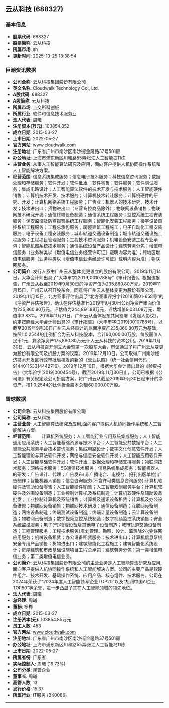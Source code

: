 ## 云从科技 (688327)

### 基本信息

- **股票代码**: 688327
- **股票简称**: 云从科技
- **所属市场**: sh
- **更新时间**: 2025-10-25 18:38:54

### 巨潮资讯数据

- **公司全称**: 云从科技集团股份有限公司
- **英文名称**: Cloudwalk Technology Co., Ltd.
- **A股代码**: 688327
- **A股简称**: 云从科技
- **所属市场**: 上交所科创板
- **所属行业**: 软件和信息技术服务业
- **法人代表**: 周曦
- **注册资本(万元)**: 103854.852
- **成立日期**: 2015-03-27
- **上市日期**: 2022-05-27
- **官方网站**: www.cloudwalk.com
- **注册地址**: 广东省广州市南沙区南沙街金隆路37号501房
- **办公地址**: 上海市浦东新区川和路55弄张江人工智能岛11栋
- **主营业务**: 从事人工智能算法研究及应用，面向客户提供人机协同操作系统和人工智能解决方案。
- **经营范围**: 信息系统集成服务；信息电子技术服务；科技信息咨询服务；数据处理和存储服务；软件开发；软件批发；软件零售；软件服务；软件测试服务；集成电路设计；人工智能算法软件的技术开发与技术服务；人工智能硬件销售；计算机技术开发、技术服务；计算机技术转让服务；计算机硬件的研究、开发；计算机网络系统工程服务；广告业；机器人的技术研究、技术开发；技术进出口；货物进出口（专营专控商品除外）；物联网设备销售；物联网技术研究开发；通信终端设备制造；通信系统工程服务；监控系统工程安装服务；保安监控及防盗报警系统工程服务；智能化安装工程服务；楼宇设备自控系统工程服务；工程总承包服务；房屋建筑工程施工；电子自动化工程安装服务；电子设备工程安装服务；城市轨道交通设备制造；城市轨道交通设施工程服务；工程项目管理服务；工程技术咨询服务；机电设备安装工程专业承包；智能机器系统技术服务；通信系统设备产品设计；建筑劳务分包；增值电信服务（业务种类以《增值电信业务经营许可证》载明内容为准）；跨地区增值电信服务（业务种类以《增值电信业务经营许可证》载明内容为准）；物联网服务。
- **公司简介**: 发行人系由广州云从整体变更设立的股份有限公司。2019年11月14日，大华会计师出具了“大华审字[2019]0010788号”《审计报告》。根据该报告，广州云从截至2019年9月30日的净资产值为235,860.80万元。2019年11月15日，广州云从召开股东会，同意将广州云从整体变更为股份有限公司。2019年11月15日，北方亚事评估出具了“北方亚事评报字[2019]第01-658号”的《净资产评估报告》，确认在评估基准日2019年9月30日公司净资产账面价值为235,860.80万元，评估值为244,891.88万元，评估增值9,031.08万元，增值率3.83%。2019年11月21日，广州云从全体股东共同签署《发起人协议》，约定按照经大华会计师出具的《审计报告》（大华审字[2019]0010788号），以截至2019年9月30日广州云从经审计的账面净资产235,860.80万元为基础，按照1:0.2544的比例折合为云从科技股本，合计60,000.00万股，每股面值人民币1元，剩余净资产175,860.80万元计入云从科技的资本公积。2019年11月30日，云从科技召开创立大会暨第一次股东大会，审议通过了将广州云从变更为股份有限公司及折股方案的议案。2019年12月10日，公司取得广州南沙经济技术开发区行政审批局核发的新的《营业执照》（统一社会信用代码：914401153314442716)。2019年12月10日，根据大华会计师出具的《验资报告》（大华验字[2019]000454号），截至2019年11月30日止，公司已根据《公司法》有关规定及公司折股方案，将广州云从截至2019年9月30日经审计的净资产，按1:0.2544的比例折合股本总额60,000.00万股。

### 雪球数据

- **公司全称**: 云从科技集团股份有限公司
- **公司简称**: 云从科技
- **主营业务**: 人工智能算法研究及应用,面向客户提供人机协同操作系统和人工智能解决方案。
- **经营范围**: 　　计算机系统服务；人工智能行业应用系统集成服务；人工智能通用应用系统；人工智能基础资源与技术平台；人工智能公共数据平台；人工智能公共服务平台技术咨询服务；集成电路设计；数字文化创意软件开发；人工智能理论与算法软件开发；网络与信息安全软件开发；人工智能应用软件开发；人工智能基础软件开发；软件开发；数据处理和存储支持服务；物联网技术服务；网络技术服务；5G通信技术服务；信息系统集成服务；智能机器人的研发；广告设计、代理；广告发布(非广播电台、电视台、报刊出版单位);广告制作；智能机器人销售；信息咨询服务(不含许可类信息咨询服务);计算机软硬件及辅助设备零售；人工智能硬件销售；人工智能双创服务平台；计算机软硬件及外围设备制造；工业控制计算机及系统制造；计算机软硬件及辅助设备批发；工业控制计算机及系统销售；计算机及通讯设备租赁；计算机及办公设备维修；物联网设备销售；物联网技术研发；通信设备制造；互联网设备制造；网络设备制造；终端测试设备制造；终端计量设备制造；云计算设备制造；物联网设备制造；数字视频监控系统制造；数字视频监控系统销售；安全系统监控服务；电子(气)物理设备及其他电子设备制造；城市轨道交通设备制造；工程管理服务；工程技术服务(规划管理、勘察、设计、监理除外);物联网应用服务；机械设备租赁；办公设备租赁服务；技术进出口；计算机信息系统安全专用产品销售；货物进出口；建筑智能化工程施工；建筑智能化系统设计；房屋建筑和市政基础设施项目工程总承包；建筑劳务分包；第一类增值电信业务；第二类增值电信业务。
- **公司简介**: 云从科技集团股份有限公司的主营业务是人工智能算法研究及应用,面向客户提供人机协同操作系统和人工智能解决方案。公司的主要产品是软硬件组合、技术开发、基础操作系统、应用产品、核心组件、技术服务。公司在2024年荣获了“2024年度人工智能领军企业TOP20”以及“胡润中国AI企业TOP50”等荣誉，进一步凸显了其在人工智能领域的领先地位。
- **法人代表**: 周曦
- **总经理**: 周曦
- **董秘**: 杨桦
- **成立日期**: 2015-03-27
- **注册资本(元)**: 103854.85万元
- **员工人数**: 453
- **官方网站**: www.cloudwalk.com
- **注册地址**: 广东省广州市南沙区南沙街金隆路37号501房
- **办公地址**: 上海市浦东新区川和路55弄张江人工智能岛11栋
- **上市日期**: 2022-05-27
- **所属省份**: 广东省
- **实际控制人**: 周曦 (19.73%)
- **公司分类**: 民营企业
- **董事长**: 周曦
- **高管人数**: 13
- **发行价格**: 15.37
- **所属行业**: IT服务 (BK0086)

---
